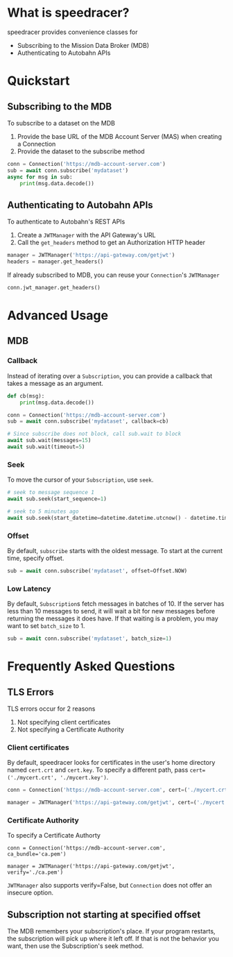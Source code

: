 # What is speedracer?

speedracer provides convenience classes for

- Subscribing to the Mission Data Broker (MDB)
- Authenticating to Autobahn APIs

# Quickstart

## Subscribing to the MDB

To subscribe to a dataset on the MDB
  1. Provide the base URL of the MDB Account Server (MAS) when creating a Connection
  2. Provide the dataset to the subscribe method

```python
conn = Connection('https://mdb-account-server.com')
sub = await conn.subscribe('mydataset')
async for msg in sub:
    print(msg.data.decode())
```

## Authenticating to Autobahn APIs

To authenticate to Autobahn's REST APIs
  1. Create a `JWTManager` with the API Gateway's URL
  2. Call the `get_headers` method to get an Authorization HTTP header

```python
manager = JWTManager('https://api-gateway.com/getjwt')
headers = manager.get_headers()
```

If already subscribed to MDB, you can reuse your `Connection`'s `JWTManager`

```python
conn.jwt_manager.get_headers()
```

# Advanced Usage

## MDB

### Callback

Instead of iterating over a `Subscription`, you can provide a callback that takes a message as an argument.

```python
def cb(msg):
    print(msg.data.decode())

conn = Connection('https://mdb-account-server.com')
sub = await conn.subscribe('mydataset', callback=cb)

# Since subscribe does not block, call sub.wait to block
await sub.wait(messages=15)
await sub.wait(timeout=5)
```

### Seek

To move the cursor of your `Subscription`, use `seek`.

```python
# seek to message sequence 1
await sub.seek(start_sequence=1)

# seek to 5 minutes ago
await sub.seek(start_datetime=datetime.datetime.utcnow() - datetime.timedelta(minutes=5)
```

### Offset

By default, `subscribe` starts with the oldest message. To start at the current time, specify offset.

```python
sub = await conn.subscribe('mydataset', offset=Offset.NOW)
```

### Low Latency

By default, `Subscription`s fetch messages in batches of 10. If the server has less than 10 messages to send, it will wait a bit for new messages before returning the messages it does have. If that waiting is a problem, you may want to set `batch_size` to 1.

```python
sub = await conn.subscribe('mydataset', batch_size=1)
```

# Frequently Asked Questions

## TLS Errors

TLS errors occur for 2 reasons
  1. Not specifying client certificates
  2. Not specifying a Certificate Authority

### Client certificates

By default, speedracer looks for certificates in the user's home directory named `cert.crt` and `cert.key`. To specify a different path, pass `cert=('./mycert.crt', './mycert.key')`.

```python
conn = Connection('https://mdb-account-server.com', cert=('./mycert.crt', './mycert.key'))

manager = JWTManager('https://api-gateway.com/getjwt', cert=('./mycert.crt', './mycert.key'))
```

### Certificate Authority

To specify a Certificate Authorty

```
conn = Connection('https://mdb-account-server.com', ca_bundle='ca.pem')

manager = JWTManager('https://api-gateway.com/getjwt', verify='./ca.pem')
```

`JWTManager` also supports verify=False, but `Connection` does not offer an insecure option.

## Subscription not starting at specified offset

The MDB remembers your subscription's place. If your program restarts, the subscription will pick up where it left off. If that is not the behavior you want, then use the Subscription's seek method.
